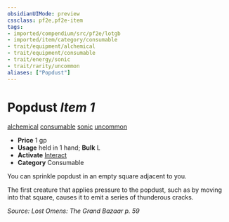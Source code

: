 ```yaml
---
obsidianUIMode: preview
cssclass: pf2e,pf2e-item
tags:
- imported/compendium/src/pf2e/lotgb
- imported/item/category/consumable
- trait/equipment/alchemical
- trait/equipment/consumable
- trait/energy/sonic
- trait/rarity/uncommon
aliases: ["Popdust"]
---
```

# Popdust *Item 1*  
[alchemical](alchemical.md)  [consumable](consumable.md)  [sonic](sonic.md)  [uncommon](uncommon.md)  

- **Price** 1 gp
- **Usage** held in 1 hand; **Bulk** L
- **Activate** [Interact](interact.md)
- **Category** Consumable

You can sprinkle popdust in an empty square adjacent to you.

The first creature that applies pressure to the popdust, such as by moving into that square, causes it to emit a series of thunderous cracks.

*Source: Lost Omens: The Grand Bazaar p. 59*
